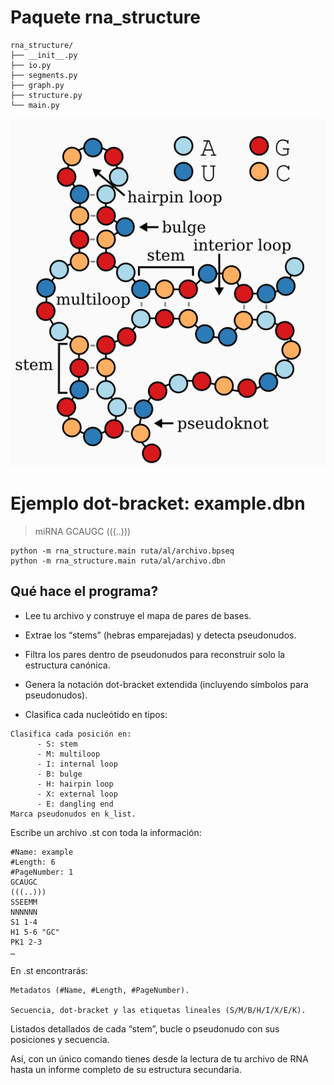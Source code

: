 # Paquete rna_structure
```
rna_structure/
├── __init__.py
├── io.py
├── segments.py
├── graph.py
├── structure.py
└── main.py
```
![alt text](motivos.png)

# Ejemplo dot-bracket: example.dbn
>miRNA
GCAUGC
(((..)))
```
python -m rna_structure.main ruta/al/archivo.bpseq
python -m rna_structure.main ruta/al/archivo.dbn
```
## Qué hace el programa?

- Lee tu archivo y construye el mapa de pares de bases.

- Extrae los “stems” (hebras emparejadas) y detecta pseudonudos.

- Filtra los pares dentro de pseudonudos para reconstruir solo la estructura canónica.

- Genera la notación dot-bracket extendida (incluyendo símbolos para pseudonudos).

- Clasifica cada nucleótido en tipos:    
```
Clasifica cada posición en:
      - S: stem
      - M: multiloop
      - I: internal loop
      - B: bulge
      - H: hairpin loop
      - X: external loop
      - E: dangling end
Marca pseudonudos en k_list.
```

Escribe un archivo <basename>.st con toda la información:
```
#Name: example
#Length: 6
#PageNumber: 1
GCAUGC
(((..)))
SSEEMM
NNNNNN
S1 1-4
H1 5-6 "GC"
PK1 2-3
…
```
En <archivo>.st encontrarás:
```
Metadatos (#Name, #Length, #PageNumber).

Secuencia, dot-bracket y las etiquetas lineales (S/M/B/H/I/X/E/K).
```
Listados detallados de cada “stem”, bucle o pseudonudo con sus posiciones y secuencia.

Así, con un único comando tienes desde la lectura de tu archivo de RNA hasta un informe completo de su estructura secundaria.